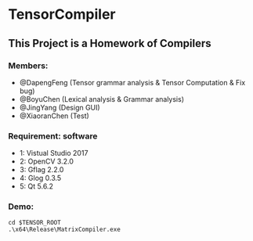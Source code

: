 TensorCompiler
==============

## This Project is a Homework of Compilers

### Members: 
* @DapengFeng (Tensor grammar analysis & Tensor Computation & Fix bug)
* @BoyuChen (Lexical analysis & Grammar analysis)
* @JingYang (Design GUI)
* @XiaoranChen (Test)

### Requirement: software
* 1: Vistual Studio 2017
* 2: OpenCV 3.2.0
* 3: Gflag 2.2.0
* 4: Glog 0.3.5
* 5: Qt 5.6.2

### Demo:
```
cd $TENSOR_ROOT
.\x64\Release\MatrixCompiler.exe
```
